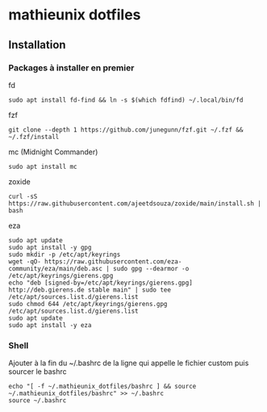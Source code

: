# mathieunix dotfiles
## Installation
### Packages à installer en premier

fd
```
sudo apt install fd-find && ln -s $(which fdfind) ~/.local/bin/fd
```

fzf
```
git clone --depth 1 https://github.com/junegunn/fzf.git ~/.fzf && ~/.fzf/install
```

mc (Midnight Commander)
```
sudo apt install mc
```

zoxide
```
curl -sS https://raw.githubusercontent.com/ajeetdsouza/zoxide/main/install.sh | bash
```

eza
```
sudo apt update
sudo apt install -y gpg
sudo mkdir -p /etc/apt/keyrings
wget -qO- https://raw.githubusercontent.com/eza-community/eza/main/deb.asc | sudo gpg --dearmor -o /etc/apt/keyrings/gierens.gpg
echo "deb [signed-by=/etc/apt/keyrings/gierens.gpg] http://deb.gierens.de stable main" | sudo tee /etc/apt/sources.list.d/gierens.list
sudo chmod 644 /etc/apt/keyrings/gierens.gpg /etc/apt/sources.list.d/gierens.list
sudo apt update
sudo apt install -y eza
```

### Shell
Ajouter à la fin du ~/.bashrc de la ligne qui appelle le fichier custom puis sourcer le bashrc

```
echo "[ -f ~/.mathieunix_dotfiles/bashrc ] && source ~/.mathieunix_dotfiles/bashrc" >> ~/.bashrc
source ~/.bashrc
```
